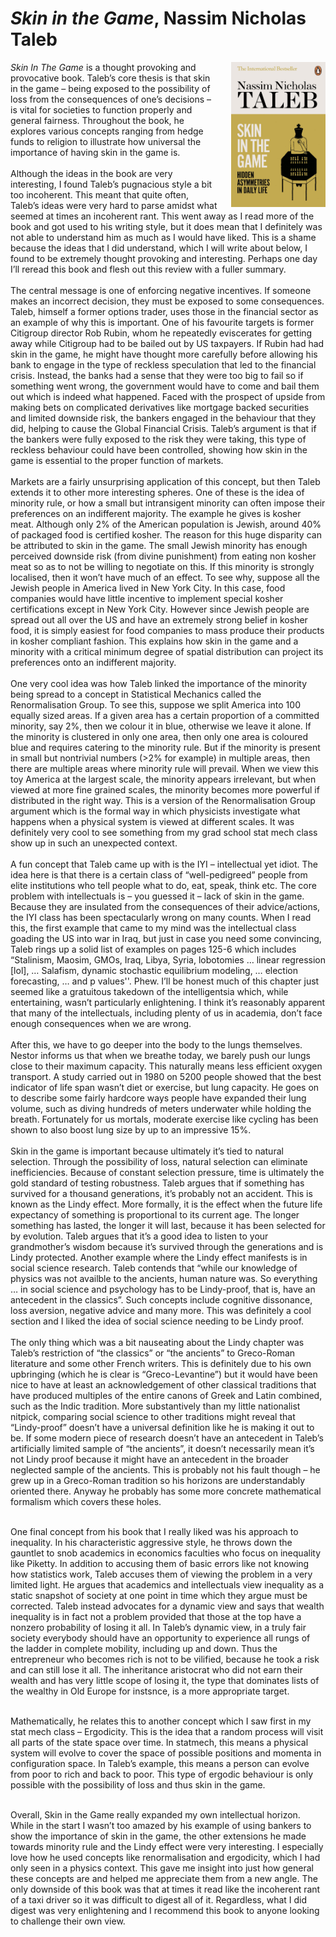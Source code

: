 # *Skin in the Game*, Nassim Nicholas Taleb
<img align="right" src="./skininthegame.jpeg" style="max-width:30%; padding-left: 20px;">

<div>
<em>Skin In The Game</em> is a thought provoking and provocative book. Taleb’s core thesis is that skin in the game – being exposed to the possibility of loss from the consequences of one’s decisions – is vital for societies to function properly and general fairness. Throughout the book, he explores various concepts ranging from hedge funds to religion to illustrate how universal the importance of having skin in the game is. 
</div><br>

<div>
Although the ideas in the book are very interesting, I found Taleb’s pugnacious style a bit too incoherent. This meant that quite often, Taleb’s ideas were very hard to parse amidst what seemed at times an incoherent rant. This went away as I read more of the book and got used to his writing style, but it does mean that I definitely was not able to understand him as much as I would have liked. This is a shame because the ideas that I did understand, which I will write about below, I found to be extremely thought provoking and interesting. Perhaps one day I’ll reread this book and flesh out this review with a fuller summary. 
</div><br>


<div>
The central message is one of enforcing negative incentives. If someone makes an incorrect decision, they must be exposed to some consequences. Taleb, himself a former options trader, uses those in the financial sector as an example of why this is important. One of his favourite targets is former Citigroup director Rob Rubin, whom he repeatedly eviscerates for getting away while Citigroup had to be bailed out by US taxpayers. If Rubin had had skin in the game, he might have thought more carefully before allowing his bank to engage in the type of reckless speculation that led to the financial crisis. Instead, the banks had a sense that they were too big to fail so if something went wrong, the government would have to come and bail them out which is indeed what happened. Faced with the prospect of upside from making bets on complicated derivatives like mortgage backed securities and limited downside risk, the bankers engaged in the behaviour that they did, helping to cause the Global Financial Crisis. Taleb’s argument is that if the bankers were fully exposed to the risk they were taking, this type of reckless behaviour could have been controlled, showing how skin in the game is essential to the proper function of markets.
</div><br>

<div>
Markets are a fairly unsurprising application of this concept, but then Taleb extends it to other more interesting spheres. One of these is the idea of minority rule, or how a small but intransigent minority can often impose their preferences on an indifferent majority. The example he gives is kosher meat. Although only 2% of the American population is Jewish, around 40% of packaged food is certified kosher. The reason for this huge disparity can be attributed to skin in the game. The small Jewish minority has enough perceived downside risk (from divine punishment) from eating non kosher meat so as to not be willing to negotiate on this. If this minority is strongly localised, then it won’t have much of an effect. To see why, suppose all the Jewish people in America lived in New York City. In this case, food companies would have little incentive to implement special kosher certifications except in New York City. However since Jewish people are spread out all over the US and have an extremely strong belief in kosher food, it is simply easiest for food companies to mass produce their products in kosher compliant fashion. This explains how skin in the game and a minority with a critical minimum degree of spatial distribution can project its preferences onto an indifferent majority. 
</div><br>

<div>
One very cool idea was how Taleb linked the importance of the minority being spread to a concept in Statistical Mechanics called the Renormalisation Group. To see this, suppose we split America into 100 equally sized areas. If a given area has a certain proportion of a committed minority, say 2%, then we colour it in blue, otherwise we leave it alone. If the minority is clustered in only one area, then only one area is coloured blue and requires catering to the minority rule. But if the minority is present in small but nontrivial numbers (>2% for example) in multiple areas, then there are multiple areas where minority rule will prevail. When we view this toy America at the largest scale, the minority appears irrelevant, but when viewed at more fine grained scales, the minority becomes more powerful if distributed in the right way. This is a version of the Renormalisation Group argument which is the formal way in which physicists investigate what happens when a physical system is viewed at different scales. It was definitely very cool to see something from my grad school stat mech class show up in such an unexpected context. 
</div><br>

<div>
A fun concept that Taleb came up with is the IYI – intellectual yet idiot. The idea here is that there is a certain class of “well-pedigreed” people from elite institutions who tell people what to do, eat, speak, think etc. The core problem with intellectuals is – you guessed it – lack of skin in the game. Because they are insulated from the consequences of their advice/actions, the IYI class has been spectacularly wrong on many counts. When I read this, the first example that came to my mind was the intellectual class goading the US into war in Iraq, but just in case you need some convincing, Taleb rings up a solid list of examples on pages 125-6 which includes “Stalinism, Maosim, GMOs, Iraq, Libya, Syria, lobotomies … linear regression [lol], … Salafism, dynamic stochastic equilibrium modeling, … election forecasting, … and p values''. Phew. I’ll be honest much of this chapter just seemed like a gratuitous takedown of the intelligentsia which, while entertaining, wasn’t particularly enlightening. I think it’s reasonably apparent that many of the intellectuals, including plenty of us in academia, don’t face enough consequences when we are wrong. 
</div><br>

<div>
After this, we have to go deeper into the body to the lungs themselves. Nestor informs us that when we breathe today, we barely push our lungs close to their maximum capacity. This naturally means less efficient oxygen transport. A study carried out in 1980 on 5200 people showed that the best indicator of life span wasn’t diet or exercise, but lung capacity. He goes on to describe some fairly hardcore ways people have expanded their lung volume, such as diving hundreds of meters underwater while holding the breath. Fortunately for us mortals, moderate exercise like cycling has been shown to also boost lung size by up to an impressive 15%.
</div><br>

<div>
Skin in the game is important because ultimately it’s tied to natural selection. Through the possibility of loss, natural selection can eliminate inefficiencies. Because of constant selection pressure, time is ultimately the gold standard of testing robustness.  Taleb argues that if something has survived for a thousand generations, it’s probably not an accident. This is known as the Lindy effect. More formally, it is the effect when the future life expectancy of something is proportional to its current age. The longer something has lasted, the longer it will last, because it has been selected for by evolution. Taleb argues that it’s a good idea to listen to your grandmother’s wisdom because it’s survived through the generations and is Lindy protected. Another example where the Lindy effect manifests is in social science research. Taleb contends that “while our knowledge of physics was not availble to the ancients, human nature was. So everything … in social science and psychology has to be Lindy-proof, that is, have an antecedent in the classics”. Such concepts include cognitive dissonance, loss aversion, negative advice and many more. This was definitely a cool section and I liked the idea of social science needing to be Lindy proof. 
</div><br>

<div>
The only thing which was a bit nauseating about the Lindy chapter was Taleb’s restriction of “the classics” or “the ancients” to Greco-Roman literature and some other French writers. This is definitely due to his own upbringing (which he is clear is “Greco-Levantine”)  but it would have been nice to have at least an acknowledgement of other classical traditions that have produced multiples of the entire canons of Greek and Latin combined, such as the Indic tradition. More substantively than my little nationalist nitpick, comparing social science to other traditions might reveal that “Lindy-proof” doesn’t have a universal definition like he is making it out to be. If some modern piece of research doesn’t have an antecedent in Taleb’s artificially limited sample of “the ancients”, it doesn’t necessarily mean it’s not Lindy proof because it might have an antecedent in the broader neglected sample of the ancients. This is probably not his fault though – he grew up in a Greco-Roman tradition so his horizons are understandably oriented there. Anyway he probably has some more concrete mathematical formalism which covers these holes. 
</div><br>

One final concept from his book that I really liked was his approach to inequality. In his characteristic aggressive style, he throws down the gauntlet to snob academics in economics faculties who focus on inequality like Piketty. In addition to accusing them of basic errors like not knowing how statistics work, Taleb accuses them of viewing the problem in a very limited light. He argues that academics and intellectuals view inequality as a static snapshot of society at one point in time which they argue must be corrected. Taleb instead advocates for a dynamic view and says that wealth inequality is in fact not a problem provided that those at the top have a nonzero probability of losing it all. In Taleb’s dynamic view, in a truly fair society everybody should have an opportunity to experience all rungs of the ladder in complete mobility, including up and down. Thus the entrepreneur who becomes rich is not to be vilified, because he took a risk and can still lose it all. The inheritance aristocrat who did not earn their wealth and has very little scope of losing it, the type that dominates lists of the wealthy in Old Europe for instsnce, is a more appropriate target.
</div><br>

<div>
Mathematically, he relates this to another concept which I saw first in my stat mech class – Ergodicity. This is the idea that a random process will visit all parts of the state space over time. In statmech, this means a physical system will evolve to cover the space of possible positions and momenta in configuration space. In Taleb’s example, this means a person can evolve from poor to rich and back to poor. This type of ergodic behaviour is only possible with the possibility of loss and thus skin in the game. 
</div><br>

Overall, Skin in the Game really expanded my own intellectual horizon. While in the start I wasn’t too amazed by his example of using bankers to show the importance of skin in the game, the other extensions he made towards minority rule and the Lindy effect were very interesting. I especially love how he used concepts like renormalisation and ergodicity, which I had only seen in a physics context. This gave me insight into just how general these concepts are and helped me appreciate them from a new angle. The only downside of this book was that at times it read like the incoherent rant of a taxi driver so it was difficult to digest all of it. Regardless, what I did digest was very enlightening and I recommend this book to anyone looking to challenge their own view. 
</div><br>